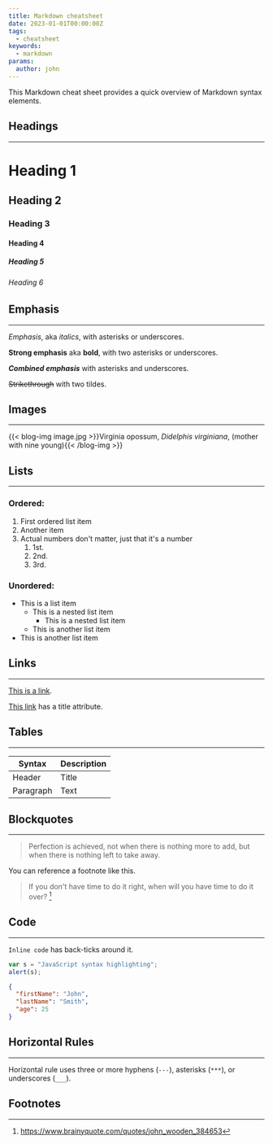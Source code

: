 ```yaml
---
title: Markdown cheatsheet
date: 2023-01-01T00:00:00Z
tags:
  - cheatsheet
keywords:
  - markdown
params:
  author: john
---
```


This Markdown cheat sheet provides a quick overview of Markdown syntax elements.

## Headings

---

# Heading 1

## Heading 2

### Heading 3

#### Heading 4

##### Heading 5

###### Heading 6

## Emphasis

---

_Emphasis_, aka _italics_, with asterisks or underscores.

**Strong emphasis** aka **bold**, with two asterisks or underscores.

**_Combined emphasis_** with asterisks and underscores.

~~Strikethrough~~ with two tildes.

## Images

---

{{< blog-img image.jpg >}}Virginia opossum, _Didelphis virginiana_, (mother with nine
young){{< /blog-img >}}

## Lists

---

### Ordered:

1. First ordered list item
2. Another item
3. Actual numbers don't matter, just that it's a number
   1. 1st.
   1. 2nd.
   1. 3rd.

### Unordered:

- This is a list item
  - This is a nested list item
    - This is a nested list item
  - This is another list item
- This is another list item

## Links

---

[This is a link](https://www.example.com).

[This link](https://www.example.com "Link Title") has a title attribute.

## Tables

---

| Syntax    | Description |
| --------- | ----------- |
| Header    | Title       |
| Paragraph | Text        |

## Blockquotes

---

> Perfection is achieved, not when there is nothing more to add, but when there
> is nothing left to take away.

You can reference a footnote like this.

> If you don't have time to do it right, when will you have time to do it
> over? [^1]

[^1]: https://www.brainyquote.com/quotes/john_wooden_384653

## Code

---

`Inline code` has back-ticks around it.

```javascript
var s = "JavaScript syntax highlighting";
alert(s);
```

```json
{
  "firstName": "John",
  "lastName": "Smith",
  "age": 25
}
```

## Horizontal Rules

---

Horizontal rule uses three or more hyphens (`---`), asterisks (`***`), or
underscores (`___`).

## Footnotes
